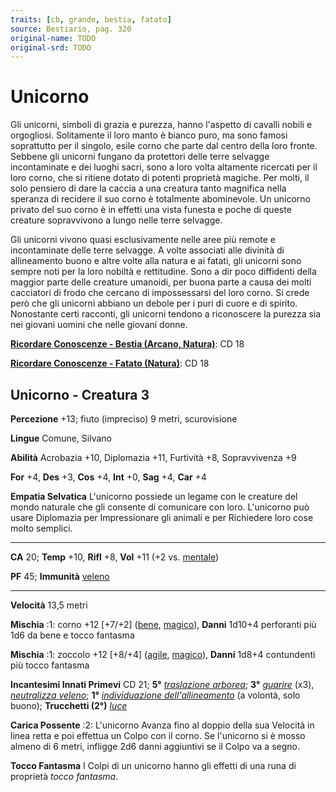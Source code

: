 ```yaml
---
traits: [cb, grande, bestia, fatato]
source: Bestiario, pag. 320
original-name: TODO
original-srd: TODO
---
```


# Unicorno

Gli unicorni, simboli di grazia e purezza, hanno l'aspetto di cavalli nobili e
orgogliosi. Solitamente il loro manto è bianco puro, ma sono famosi soprattutto
per il singolo, esile corno che parte dal centro della loro fronte. Sebbene gli
unicorni fungano da protettori delle terre selvagge incontaminate e dei luoghi
sacri, sono a loro volta altamente ricercati per il loro corno, che si ritiene
dotato di potenti proprietà magiche. Per molti, il solo pensiero di dare la
caccia a una creatura tanto magnifica nella speranza di recidere il suo corno è
totalmente abominevole. Un unicorno privato del suo corno è in effetti una vista
funesta e poche di queste creature sopravvivono a lungo nelle terre selvagge.

Gli unicorni vivono quasi esclusivamente nelle aree più remote e incontaminate
delle terre selvagge. A volte associati alle divinità di allineamento buono e
altre volte alla natura e ai fatati, gli unicorni sono sempre noti per la loro
nobiltà e rettitudine. Sono a dir poco diffidenti della maggior parte delle
creature umanoidi, per buona parte a causa dei molti cacciatori di frodo che
cercano di impossessarsi del loro corno. Si crede però che gli unicorni abbiano
un debole per i puri di cuore e di spirito. Nonostante certi racconti, gli
unicorni tendono a riconoscere la purezza sia nei giovani uomini che nelle
giovani donne.

**[Ricordare Conoscenze - Bestia (Arcano, Natura)](/azioni/abilita/ricordare-conoscenze)**:
CD 18

**[Ricordare Conoscenze - Fatato (Natura)](/azioni/abilita/ricordare-conoscenze)**:
CD 18

## Unicorno - Creatura 3

**Percezione** +13; fiuto (impreciso) 9 metri, scurovisione

**Lingue** Comune, Silvano

**Abilità** Acrobazia +10, Diplomazia +11, Furtività +8, Sopravvivenza +9

**For** +4, **Des** +3, **Cos** +4, **Int** +0, **Sag** +4, **Car** +4

**Empatia Selvatica** L'unicorno possiede un legame con le creature del mondo
naturale che gli consente di comunicare con loro. L'unicorno può usare
Diplomazia per Impressionare gli animali e per Richiedere loro cose molto
semplici.

---

**CA** 20; **Temp** +10, **Rifl** +8, **Vol** +11 (+2 vs.
[mentale](/tratti/mentale))

**PF** 45; **Immunità** [veleno](/tratti/veleno)

---

**Velocità** 13,5 metri

**Mischia** :1: corno +12 \[+7/+2] ([bene](/tratti/bene),
[magico](/tratti/magico)), **Danni** 1d10+4 perforanti più 1d6 da bene e tocco
fantasma

**Mischia** :1: zoccolo +12 \[+8/+4] ([agile](/tratti/agile),
[magico](/tratti/magico)), **Danni** 1d8+4 contundenti più tocco fantasma

**Incantesimi Innati Primevi** CD 21; **5°**
_[traslazione arborea](/incantesimi/traslazione-arborea)_; **3°**
_[guarire](/incantesimi/guarire)_ (x3),
_[neutralizza veleno](/incantesimi/neutralizza-veleno)_; **1°**
_[individuazione dell'allineamento](/incantesimi/individuazione-dellallineamento)_
(a volontà, solo buono); **Trucchetti (2°)** _[luce](/incantesimi/luce)_

**Carica Possente** :2: L'unicorno Avanza fino al doppio della sua Velocità in
linea retta e poi effettua un Colpo con il corno. Se l'unicorno si è mosso
almeno di 6 metri, infligge 2d6 danni aggiuntivi se il Colpo va a segno.

**Tocco Fantasma** I Colpi di un unicorno hanno gli effetti di una runa di
proprietà _tocco fantasma_.
